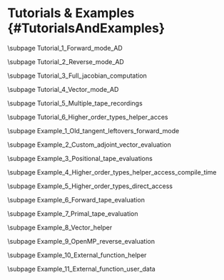 Tutorials & Examples {#TutorialsAndExamples}
=======

\subpage Tutorial_1_Forward_mode_AD

\subpage Tutorial_2_Reverse_mode_AD

\subpage Tutorial_3_Full_jacobian_computation

\subpage Tutorial_4_Vector_mode_AD

\subpage Tutorial_5_Multiple_tape_recordings

\subpage Tutorial_6_Higher_order_types_helper_acces

\subpage Example_1_Old_tangent_leftovers_forward_mode

\subpage Example_2_Custom_adjoint_vector_evaluation

\subpage Example_3_Positional_tape_evaluations

\subpage Example_4_Higher_order_types_helper_access_compile_time

\subpage Example_5_Higher_order_types_direct_access

\subpage Example_6_Forward_tape_evaluation

\subpage Example_7_Primal_tape_evaluation

\subpage Example_8_Vector_helper

\subpage Example_9_OpenMP_reverse_evaluation

\subpage Example_10_External_function_helper

\subpage Example_11_External_function_user_data
